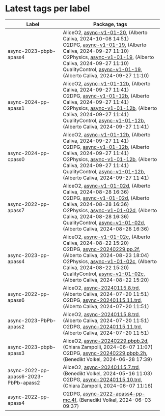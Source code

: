 # Latest tags per label

| Label | Package, tags |
| --- | --- |
| async-2023-pbpb-apass4 | AliceO2, [async-v1-01-20](https://github.com/AliceO2Group/AliceO2/tree/async-v1-01-20), (Alberto Caliva, 2024-10-08 14:51)<br>O2DPG, [async-v1-01-19](https://github.com/AliceO2Group/O2DPG/tree/async-v1-01-19), (Alberto Caliva, 2024-09-27 11:10)<br>O2Physics, [async-v1-01-19](https://github.com/AliceO2Group/O2Physics/tree/async-v1-01-19), (Alberto Caliva, 2024-09-27 11:10)<br>QualityControl, [async-v1-01-19](https://github.com/AliceO2Group/QualityControl/tree/async-v1-01-19), (Alberto Caliva, 2024-09-27 11:10) |
| async-2024-pp-apass1 | AliceO2, [async-v1-01-12b](https://github.com/AliceO2Group/AliceO2/tree/async-v1-01-12b), (Alberto Caliva, 2024-09-27 11:41)<br>O2DPG, [async-v1-01-12b](https://github.com/AliceO2Group/O2DPG/tree/async-v1-01-12b), (Alberto Caliva, 2024-09-27 11:41)<br>O2Physics, [async-v1-01-12b](https://github.com/AliceO2Group/O2Physics/tree/async-v1-01-12b), (Alberto Caliva, 2024-09-27 11:41)<br>QualityControl, [async-v1-01-12b](https://github.com/AliceO2Group/QualityControl/tree/async-v1-01-12b), (Alberto Caliva, 2024-09-27 11:41) |
| async-2024-pp-cpass0 | AliceO2, [async-v1-01-12b](https://github.com/AliceO2Group/AliceO2/tree/async-v1-01-12b), (Alberto Caliva, 2024-09-27 11:41)<br>O2DPG, [async-v1-01-12b](https://github.com/AliceO2Group/O2DPG/tree/async-v1-01-12b), (Alberto Caliva, 2024-09-27 11:41)<br>O2Physics, [async-v1-01-12b](https://github.com/AliceO2Group/O2Physics/tree/async-v1-01-12b), (Alberto Caliva, 2024-09-27 11:41)<br>QualityControl, [async-v1-01-12b](https://github.com/AliceO2Group/QualityControl/tree/async-v1-01-12b), (Alberto Caliva, 2024-09-27 11:41) |
| async-2022-pp-apass7 | AliceO2, [async-v1-01-02d](https://github.com/AliceO2Group/AliceO2/tree/async-v1-01-02d), (Alberto Caliva, 2024-08-28 16:36)<br>O2DPG, [async-v1-01-02d](https://github.com/AliceO2Group/O2DPG/tree/async-v1-01-02d), (Alberto Caliva, 2024-08-28 16:36)<br>O2Physics, [async-v1-01-02d](https://github.com/AliceO2Group/O2Physics/tree/async-v1-01-02d), (Alberto Caliva, 2024-08-28 16:36)<br>QualityControl, [async-v1-01-02d](https://github.com/AliceO2Group/QualityControl/tree/async-v1-01-02d), (Alberto Caliva, 2024-08-28 16:36) |
| async-2023-pp-apass4 | AliceO2, [async-v1-01-02c](https://github.com/AliceO2Group/AliceO2/tree/async-v1-01-02c), (Alberto Caliva, 2024-08-22 15:20)<br>O2DPG, [async-20240229.pp.2f](https://github.com/AliceO2Group/O2DPG/tree/async-20240229.pp.2f), (Alberto Caliva, 2024-08-23 18:04)<br>O2Physics, [async-v1-01-02c](https://github.com/AliceO2Group/O2Physics/tree/async-v1-01-02c), (Alberto Caliva, 2024-08-22 15:20)<br>QualityControl, [async-v1-01-02c](https://github.com/AliceO2Group/QualityControl/tree/async-v1-01-02c), (Alberto Caliva, 2024-08-22 15:20) |
| async-2022-pp-apass6 | AliceO2, [async-20240115.8.trd](https://github.com/AliceO2Group/AliceO2/tree/async-20240115.8.trd), (Alberto Caliva, 2024-07-20 11:51)<br>O2DPG, [async-20240115.11.trd](https://github.com/AliceO2Group/O2DPG/tree/async-20240115.11.trd), (Alberto Caliva, 2024-07-20 11:51) |
| async-2023-PbPb-apass2 | AliceO2, [async-20240115.8.trd](https://github.com/AliceO2Group/AliceO2/tree/async-20240115.8.trd), (Alberto Caliva, 2024-07-20 11:51)<br>O2DPG, [async-20240115.11.trd](https://github.com/AliceO2Group/O2DPG/tree/async-20240115.11.trd), (Alberto Caliva, 2024-07-20 11:51) |
| async-2023-pbpb-apass3 | AliceO2, [async-20240229.pbpb.2d](https://github.com/AliceO2Group/AliceO2/tree/async-20240229.pbpb.2d), (Chiara Zampolli, 2024-06-07 11:07)<br>O2DPG, [async-20240229.pbpb.2h](https://github.com/AliceO2Group/O2DPG/tree/async-20240229.pbpb.2h), (Benedikt Volkel, 2024-06-28 17:39) |
| async-2022-pp-apass6-2023-PbPb-apass2 | AliceO2, [async-20240115.7.trd](https://github.com/AliceO2Group/AliceO2/tree/async-20240115.7.trd), (Benedikt Volkel, 2024-05-16 11:03)<br>O2DPG, [async-20240115.10.trd](https://github.com/AliceO2Group/O2DPG/tree/async-20240115.10.trd), (Chiara Zampolli, 2024-06-07 11:16) |
| async-2022-pp-apass4 | O2DPG, [async-2022-apass4-pp-mc.4f](https://github.com/AliceO2Group/O2DPG/tree/async-2022-apass4-pp-mc.4f), (Benedikt Volkel, 2024-06-03 09:37) |
